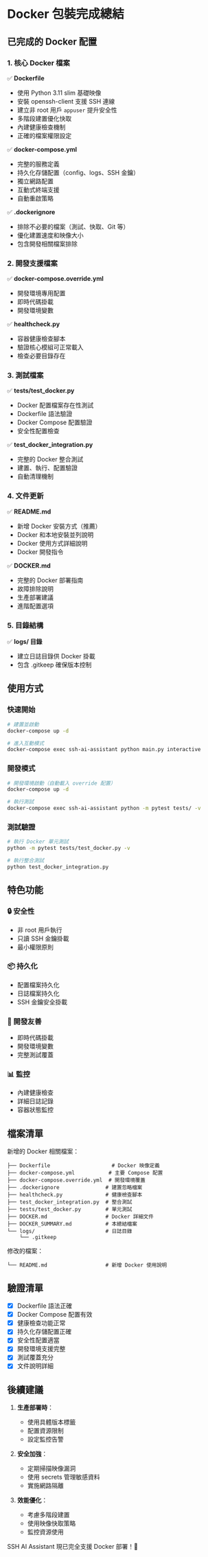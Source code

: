 # Docker 包裝完成總結

## 已完成的 Docker 配置

### 1. 核心 Docker 檔案

✅ **Dockerfile**
- 使用 Python 3.11 slim 基礎映像
- 安裝 openssh-client 支援 SSH 連線
- 建立非 root 用戶 `appuser` 提升安全性
- 多階段建置優化快取
- 內建健康檢查機制
- 正確的檔案權限設定

✅ **docker-compose.yml**
- 完整的服務定義
- 持久化存儲配置（config、logs、SSH 金鑰）
- 獨立網路配置
- 互動式終端支援
- 自動重啟策略

✅ **.dockerignore**
- 排除不必要的檔案（測試、快取、Git 等）
- 優化建置速度和映像大小
- 包含開發相關檔案排除

### 2. 開發支援檔案

✅ **docker-compose.override.yml**
- 開發環境專用配置
- 即時代碼掛載
- 開發環境變數

✅ **healthcheck.py**
- 容器健康檢查腳本
- 驗證核心模組可正常載入
- 檢查必要目錄存在

### 3. 測試檔案

✅ **tests/test_docker.py**
- Docker 配置檔案存在性測試
- Dockerfile 語法驗證
- Docker Compose 配置驗證
- 安全性配置檢查

✅ **test_docker_integration.py**
- 完整的 Docker 整合測試
- 建置、執行、配置驗證
- 自動清理機制

### 4. 文件更新

✅ **README.md**
- 新增 Docker 安裝方式（推薦）
- Docker 和本地安裝並列說明
- Docker 使用方式詳細說明
- Docker 開發指令

✅ **DOCKER.md**
- 完整的 Docker 部署指南
- 故障排除說明
- 生產部署建議
- 進階配置選項

### 5. 目錄結構

✅ **logs/ 目錄**
- 建立日誌目錄供 Docker 掛載
- 包含 .gitkeep 確保版本控制

## 使用方式

### 快速開始
```bash
# 建置並啟動
docker-compose up -d

# 進入互動模式
docker-compose exec ssh-ai-assistant python main.py interactive
```

### 開發模式
```bash
# 開發環境啟動（自動載入 override 配置）
docker-compose up -d

# 執行測試
docker-compose exec ssh-ai-assistant python -m pytest tests/ -v
```

### 測試驗證
```bash
# 執行 Docker 單元測試
python -m pytest tests/test_docker.py -v

# 執行整合測試
python test_docker_integration.py
```

## 特色功能

### 🔒 安全性
- 非 root 用戶執行
- 只讀 SSH 金鑰掛載
- 最小權限原則

### 📦 持久化
- 配置檔案持久化
- 日誌檔案持久化
- SSH 金鑰安全掛載

### 🔧 開發友善
- 即時代碼掛載
- 開發環境變數
- 完整測試覆蓋

### 📊 監控
- 內建健康檢查
- 詳細日誌記錄
- 容器狀態監控

## 檔案清單

新增的 Docker 相關檔案：
```
├── Dockerfile                    # Docker 映像定義
├── docker-compose.yml           # 主要 Compose 配置
├── docker-compose.override.yml  # 開發環境覆蓋
├── .dockerignore               # 建置忽略檔案
├── healthcheck.py              # 健康檢查腳本
├── test_docker_integration.py  # 整合測試
├── tests/test_docker.py        # 單元測試
├── DOCKER.md                   # Docker 詳細文件
├── DOCKER_SUMMARY.md           # 本總結檔案
└── logs/                       # 日誌目錄
    └── .gitkeep
```

修改的檔案：
```
└── README.md                   # 新增 Docker 使用說明
```

## 驗證清單

- [x] Dockerfile 語法正確
- [x] Docker Compose 配置有效
- [x] 健康檢查功能正常
- [x] 持久化存儲配置正確
- [x] 安全性配置適當
- [x] 開發環境支援完整
- [x] 測試覆蓋充分
- [x] 文件說明詳細

## 後續建議

1. **生產部署時**：
   - 使用具體版本標籤
   - 配置資源限制
   - 設定監控告警

2. **安全加強**：
   - 定期掃描映像漏洞
   - 使用 secrets 管理敏感資料
   - 實施網路隔離

3. **效能優化**：
   - 考慮多階段建置
   - 使用映像快取策略
   - 監控資源使用

SSH AI Assistant 現已完全支援 Docker 部署！🎉